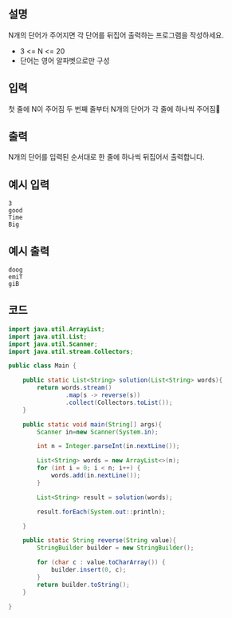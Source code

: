## 설명
N개의 단어가 주어지면 각 단어를 뒤집어 출력하는 프로그램을 작성하세요.
* 3 <= N <= 20
* 단어는 영어 알파벳으로만 구성

## 입력
첫 줄에 N이 주어짐
두 번째 줄부터 N개의 단어가 각 줄에 하나씩 주어짐

## 출력
N개의 단어를 입력된 순서대로 한 줄에 하나씩 뒤집어서 출력합니다.

## 예시 입력
```
3
good
Time
Big
```

## 예시 출력
```
doog
emiT
giB
```

## 코드
```java
import java.util.ArrayList;
import java.util.List;
import java.util.Scanner;
import java.util.stream.Collectors;

public class Main {

    public static List<String> solution(List<String> words){
        return words.stream()
                .map(s -> reverse(s))
                .collect(Collectors.toList());
    }

    public static void main(String[] args){
        Scanner in=new Scanner(System.in);

        int n = Integer.parseInt(in.nextLine());

        List<String> words = new ArrayList<>(n);
        for (int i = 0; i < n; i++) {
            words.add(in.nextLine());
        }

        List<String> result = solution(words);

        result.forEach(System.out::println);

    }

    public static String reverse(String value){
        StringBuilder builder = new StringBuilder();

        for (char c : value.toCharArray()) {
            builder.insert(0, c);
        }
        return builder.toString();
    }

}
```
